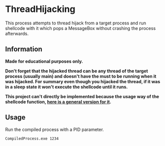# ThreadHijacking
This process attempts to thread hijack from a target process and run shellcode with it which pops a MessageBox without crashing the process afterwards.

## Information
**Made for educational purposes only.**<br>

**Don't forget that the hijacked thread can be any thread of the target process (usually main) and doesn't have the must to be running when it was hijacked. For summary even though you hijacked the thread, if it was in a sleep state it won't execute the shellcode until it runs.**

**This project can't directly be implemented because the usage way of the shellcode function, [here is a general version for it](https://github.com/paskalian/ThreadJacker/).**

## Usage
Run the compiled process with a PID parameter.
```
CompiledProcess.exe 1234
```
